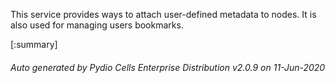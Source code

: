 






This service provides ways to attach user-defined metadata to nodes. It is also used for managing users bookmarks.

[:summary]

###### Auto generated by Pydio Cells Enterprise Distribution v2.0.9 on 11-Jun-2020
